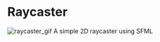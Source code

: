 # Raycaster
![raycaster_gif](https://github.com/steflergabor/Raycaster/blob/main/img/raycaster.gif)
A simple 2D raycaster using SFML
